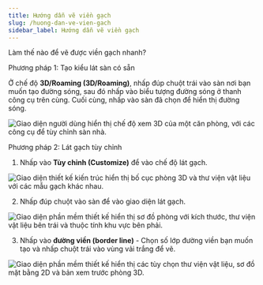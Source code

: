 ```yaml
---
title: Hướng dẫn vẽ viền gạch
slug: /huong-dan-ve-vien-gach
sidebar_label: Hướng dẫn vẽ viền gạch
---
```


Làm thế nào để vẽ được viền gạch nhanh?

Phương pháp 1: Tạo kiểu lát sàn có sẵn

Ở chế độ **3D/Roaming (3D/Roaming)**, nhấp đúp chuột trái vào sàn nơi bạn muốn tạo đường sóng, sau đó nhấp vào biểu tượng đường sóng ở thanh công cụ trên cùng. Cuối cùng, nhấp vào sàn đã chọn để hiển thị đường sóng.

![Giao diện người dùng hiển thị chế độ xem 3D của một căn phòng, với các công cụ để tùy chỉnh sàn nhà.](https://storage.googleapis.com/jegavn_kb/image_jegavn/12.1.png)

Phương pháp 2: Lát gạch tùy chỉnh

1. Nhấp vào **Tùy chỉnh (Customize)** để vào chế độ lát gạch.

![Giao diện thiết kế kiến trúc hiển thị bố cục phòng 3D và thư viện vật liệu với các mẫu gạch khác nhau.](https://storage.googleapis.com/jegavn_kb/image_jegavn/12.2.png)

2. Nhấp đúp chuột vào sàn để vào giao diện lát gạch.

![Giao diện phần mềm thiết kế hiển thị sơ đồ phòng với kích thước, thư viện vật liệu bên trái và thuộc tính khu vực bên phải.](https://storage.googleapis.com/jegavn_kb/image_jegavn/12.3.png)

3. Nhấp vào **đường viền (border line)** - Chọn số lớp đường viền bạn muốn tạo và nhấp chuột trái vào vùng vải trắng để vẽ.

![Giao diện phần mềm thiết kế hiển thị các tùy chọn thư viện vật liệu, sơ đồ mặt bằng 2D và bản xem trước phòng 3D.](https://storage.googleapis.com/jegavn_kb/image_jegavn/12.4.png)